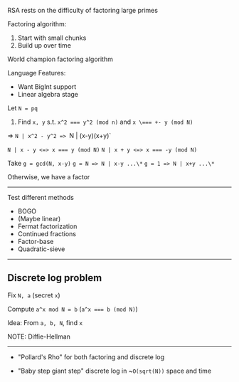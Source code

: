RSA rests on the difficulty of factoring large primes

Factoring algorithm:
1. Start with small chunks
2. Build up over time

World champion factoring algorithm

Language Features:
* Want BigInt support
* Linear algebra stage

Let `N = pq`
1. Find `x, y` s.t. `x^2 === y^2 (mod n)` and `x \=== +- y (mod N)`

=> `N | x^2 - y^2 => `N | (x-y)(x+y)`

`N | x - y <=> x === y (mod N)`
`N | x + y <=> x === -y (mod N)`

Take `g = gcd(N, x-y)`
`g = N => N | x-y ...\*`
`g = 1 => N | x+y ...\*`

Otherwise, we have a factor

-----------------------------

Test different methods
* BOGO
* (Maybe linear)
* Fermat factorization
* Continued fractions
* Factor-base
* Quadratic-sieve

-----------------------------

## Discrete log problem

Fix `N, a`
(secret `x`)

Compute `a^x mod N = b`
(`a^x === b (mod N)`)

Idea: From `a, b, N`, find `x`

NOTE: Diffie-Hellman

-----------------------------

* "Pollard's Rho" for both factoring and discrete log

* "Baby step giant step" discrete log in ~`O(sqrt(N))` space and time
